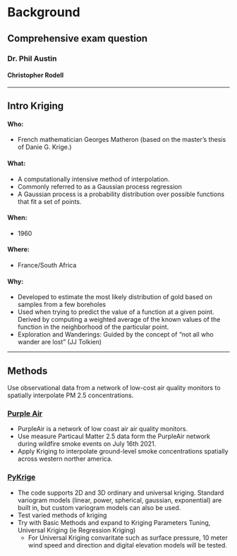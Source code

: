 # Background
## Comprehensive exam question
### Dr. Phil Austin
#### Christopher Rodell
<hr />

## Intro Kriging
#### Who:
- French mathematician Georges Matheron (based on the master’s thesis of Danie G. Krige.)

#### What:
- A computationally intensive method of interpolation.
- Commonly referred to as a Gaussian process regression
- A Gaussian process is a probability distribution over possible functions that fit a set of points.

#### When:
- 1960

#### Where:
- France/South Africa

#### Why:
- Developed to estimate the most likely distribution of gold based on samples from a few boreholes
- Used when trying to predict the value of a function at a given point. Derived by computing a weighted average of the known values of the function in the neighborhood of the particular point.
- Exploration and Wanderings: Guided by the concept of “not all who wander are lost” (JJ Tolkien)
<hr />

## Methods
Use observational data from a network of low-cost air quality monitors to spatially interpolate PM 2.5 concentrations.




### [Purple Air](https://www2.purpleair.com/)
- PurpleAir is a network of low coast air air quality monitors.
- Use measure Particaul Matter 2.5 data form the PurpleAir network during wildfire smoke events on July 16th 2021.
- Apply Kriging to interpolate ground-level smoke concentrations spatially across western norther america.

### [PyKrige](https://geostat-framework.readthedocs.io/projects/pykrige/en/stable/index.html)
- The code supports 2D and 3D ordinary and universal kriging. Standard variogram models (linear, power, spherical, gaussian, exponential) are built in, but custom variogram models can also be used.
- Test varied methods of kriging
- Try with Basic Methods and expand to Kriging Parameters Tuning, Universal Kriging (ie Regression Kriging)
    - For Universal Kriging convaritate such as surface pressure, 10 meter wind speed and direction and digital elevation models will be tested.
